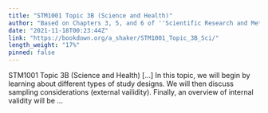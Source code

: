 ```yaml
---
title: "STM1001 Topic 3B (Science and Health)"
author: "Based on Chapters 3, 5, and 6 of ''Scientific Research and Methodology'' by Peter K. Dunn (Dunn 2021)"
date: "2021-11-18T00:23:44Z"
link: "https://bookdown.org/a_shaker/STM1001_Topic_3B_Sci/"
length_weight: "17%"
pinned: false
---
```


STM1001 Topic 3B (Science and Health) [...] In this topic, we will begin by learning about different types of study designs. We will then discuss sampling considerations (external vailidity). Finally, an overview of internal validity will be ...
